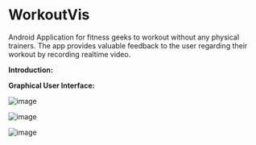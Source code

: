 # WorkoutVis
Android Application for fitness geeks to workout without any physical trainers. The app provides valuable feedback to the user regarding their workout by recording realtime video.

**Introduction:**




**Graphical User Interface:**



![image](https://user-images.githubusercontent.com/50497270/122133599-7af02580-ce56-11eb-965f-8e860b26d4b5.png)


![image](https://user-images.githubusercontent.com/50497270/122133654-922f1300-ce56-11eb-89b5-4da0c2a03aa4.png)


![image](https://user-images.githubusercontent.com/50497270/122133674-9ce9a800-ce56-11eb-931b-9b26bd3f2cd7.png)




